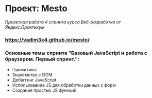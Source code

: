 # **Проект: Mesto**
*Проектная работа 4 спринта курса Веб-разработки от Яндекс.Практикум*
### **https://vadim3x4.github.io/mesto/**

### **Основные темы спринта "Базовый JavaScript и работа с браузером. Первый спринт.":**

* Примитивы
* Знакомство с DOM
* Дебаггинг JavaScript
* Использование JS для обработки данных с форм
* Создание простых JS функций




